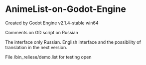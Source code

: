 # AnimeList-on-Godot-Engine

Created by Godot Engine v2.1.4-stable win64

Comments on GD script on Russian

The interface only Russian. English interface and the possibility of translation in the next version.

File /bin_reliese/demo.list for testing open
